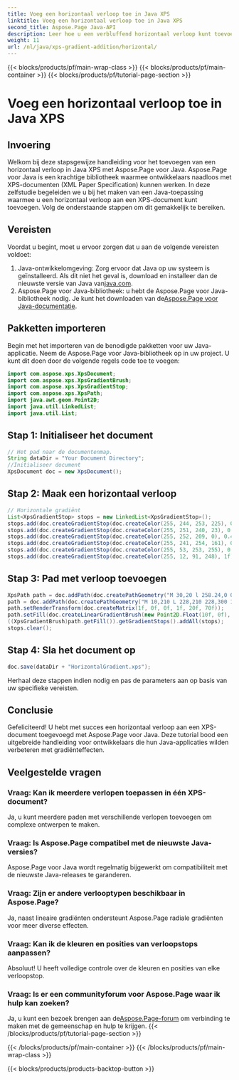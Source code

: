 ```yaml
---
title: Voeg een horizontaal verloop toe in Java XPS
linktitle: Voeg een horizontaal verloop toe in Java XPS
second_title: Aspose.Page Java-API
description: Leer hoe u een verbluffend horizontaal verloop kunt toevoegen aan XPS-documenten in Java met behulp van Aspose.Page. Volg onze stapsgewijze handleiding voor een naadloze integratie.
weight: 11
url: /nl/java/xps-gradient-addition/horizontal/
---
```


{{< blocks/products/pf/main-wrap-class >}}
{{< blocks/products/pf/main-container >}}
{{< blocks/products/pf/tutorial-page-section >}}

# Voeg een horizontaal verloop toe in Java XPS

## Invoering
Welkom bij deze stapsgewijze handleiding voor het toevoegen van een horizontaal verloop in Java XPS met Aspose.Page voor Java. Aspose.Page voor Java is een krachtige bibliotheek waarmee ontwikkelaars naadloos met XPS-documenten (XML Paper Specification) kunnen werken.
In deze zelfstudie begeleiden we u bij het maken van een Java-toepassing waarmee u een horizontaal verloop aan een XPS-document kunt toevoegen. Volg de onderstaande stappen om dit gemakkelijk te bereiken.
## Vereisten
Voordat u begint, moet u ervoor zorgen dat u aan de volgende vereisten voldoet:
1. Java-ontwikkelomgeving: Zorg ervoor dat Java op uw systeem is geïnstalleerd. Als dit niet het geval is, download en installeer dan de nieuwste versie van Java van[java.com](https://www.java.com).
2.  Aspose.Page voor Java-bibliotheek: u hebt de Aspose.Page voor Java-bibliotheek nodig. Je kunt het downloaden van de[Aspose.Page voor Java-documentatie](https://reference.aspose.com/page/java/).
## Pakketten importeren
Begin met het importeren van de benodigde pakketten voor uw Java-applicatie. Neem de Aspose.Page voor Java-bibliotheek op in uw project. U kunt dit doen door de volgende regels code toe te voegen:
```java
import com.aspose.xps.XpsDocument;
import com.aspose.xps.XpsGradientBrush;
import com.aspose.xps.XpsGradientStop;
import com.aspose.xps.XpsPath;
import java.awt.geom.Point2D;
import java.util.LinkedList;
import java.util.List;
```
## Stap 1: Initialiseer het document
```java
// Het pad naar de documentenmap.
String dataDir = "Your Document Directory";
//Initialiseer document
XpsDocument doc = new XpsDocument();
```
## Stap 2: Maak een horizontaal verloop
```java
// Horizontale gradiënt
List<XpsGradientStop> stops = new LinkedList<XpsGradientStop>();
stops.add(doc.createGradientStop(doc.createColor(255, 244, 253, 225), 0.0673828f));
stops.add(doc.createGradientStop(doc.createColor(255, 251, 240, 23), 0.314453f));
stops.add(doc.createGradientStop(doc.createColor(255, 252, 209, 0), 0.482422f));
stops.add(doc.createGradientStop(doc.createColor(255, 241, 254, 161), 0.634766f));
stops.add(doc.createGradientStop(doc.createColor(255, 53, 253, 255), 0.915039f));
stops.add(doc.createGradientStop(doc.createColor(255, 12, 91, 248), 1f));
```
## Stap 3: Pad met verloop toevoegen
```java
XpsPath path = doc.addPath(doc.createPathGeometry("M 30,20 l 258.24,0 0,56.64 -258.24,0 Z"));
path = doc.addPath(doc.createPathGeometry("M 10,210 L 228,210 228,300 10,300"));
path.setRenderTransform(doc.createMatrix(1f, 0f, 0f, 1f, 20f, 70f));
path.setFill(doc.createLinearGradientBrush(new Point2D.Float(10f, 0f), new Point2D.Float(228f, 0f)));
((XpsGradientBrush)path.getFill()).getGradientStops().addAll(stops);
stops.clear();
```
## Stap 4: Sla het document op
```java
doc.save(dataDir + "HorizontalGradient.xps");
```
Herhaal deze stappen indien nodig en pas de parameters aan op basis van uw specifieke vereisten.
## Conclusie
Gefeliciteerd! U hebt met succes een horizontaal verloop aan een XPS-document toegevoegd met Aspose.Page voor Java. Deze tutorial bood een uitgebreide handleiding voor ontwikkelaars die hun Java-applicaties wilden verbeteren met gradiënteffecten.
## Veelgestelde vragen
### Vraag: Kan ik meerdere verlopen toepassen in één XPS-document?
Ja, u kunt meerdere paden met verschillende verlopen toevoegen om complexe ontwerpen te maken.
### Vraag: Is Aspose.Page compatibel met de nieuwste Java-versies?
Aspose.Page voor Java wordt regelmatig bijgewerkt om compatibiliteit met de nieuwste Java-releases te garanderen.
### Vraag: Zijn er andere verlooptypen beschikbaar in Aspose.Page?
Ja, naast lineaire gradiënten ondersteunt Aspose.Page radiale gradiënten voor meer diverse effecten.
### Vraag: Kan ik de kleuren en posities van verloopstops aanpassen?
Absoluut! U heeft volledige controle over de kleuren en posities van elke verloopstop.
### Vraag: Is er een communityforum voor Aspose.Page waar ik hulp kan zoeken?
 Ja, u kunt een bezoek brengen aan de[Aspose.Page-forum](https://forum.aspose.com/c/page/39) om verbinding te maken met de gemeenschap en hulp te krijgen.
{{< /blocks/products/pf/tutorial-page-section >}}

{{< /blocks/products/pf/main-container >}}
{{< /blocks/products/pf/main-wrap-class >}}

{{< blocks/products/products-backtop-button >}}

